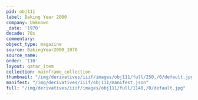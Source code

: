 ```yaml
---
pid: obj111
label: Baking Year 2000
company: Unknown
_date: '1970'
decade: 70s
commentary:
object_type: magazine
source: BakingYear2000_1970
source_name:
order: '110'
layout: qatar_item
collection: mainframe_collection
thumbnail: "/img/derivatives/iiif/images/obj111/full/250,/0/default.jpg"
manifest: "/img/derivatives/iiif/obj111/manifest.json"
full: "/img/derivatives/iiif/images/obj111/full/1140,/0/default.jpg"
---
```

